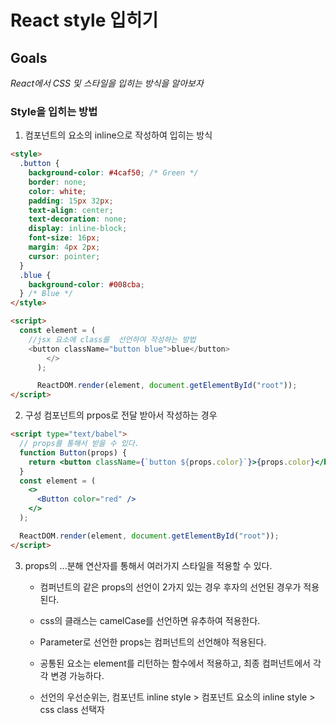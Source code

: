 # React style 입히기

## Goals

_React에서 CSS 및 스타일을 입히는 방식을 알아보자_

### Style을 입히는 방법

1. 컴포넌트의 요소의 inline으로 작성하여 입히는 방식

```html
<style>
  .button {
    background-color: #4caf50; /* Green */
    border: none;
    color: white;
    padding: 15px 32px;
    text-align: center;
    text-decoration: none;
    display: inline-block;
    font-size: 16px;
    margin: 4px 2px;
    cursor: pointer;
  }
  .blue {
    background-color: #008cba;
  } /* Blue */
</style>

<script>
  const element = (
    //jsx 요소에 class를  선언하여 작성하는 방법
    <button className="button blue">blue</button>
        </>
      );

      ReactDOM.render(element, document.getElementById("root"));
</script>
```

2. 구성 컴포넌트의 prpos로 전달 받아서 작성하는 경우

```html
<script type="text/babel">
  // props를 통해서 받을 수 있다.
  function Button(props) {
    return <button className={`button ${props.color}`}>{props.color}</button>;
  }
  const element = (
    <>
      <Button color="red" />
    </>
  );

  ReactDOM.render(element, document.getElementById("root"));
</script>
```

3. props의 ...분해 연산자를 통해서 여러가지 스타일을 적용할 수 있다.

   - 컴퍼넌트의 같은 props의 선언이 2가지 있는 경우 후자의 선언된 경우가 적용된다.

   - css의 클래스는 camelCase를 선언하면 유추하여 적용한다.

   - Parameter로 선언한 props는 컴퍼넌트의 선언해야 적용된다.

   - 공통된 요소는 element를 리턴하는 함수에서 적용하고, 최종 컴퍼넌트에서 각각 변경 가능하다.

   - 선언의 우선순위는, 컴포넌트 inline style > 컴포넌트 요소의 inline style > css class 선택자
